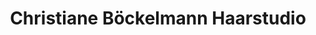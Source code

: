 ---
title: "Christiane Böckelmann Haarstudio"
url: /dessau-rosslau/christiane-boeckelmann-haarstudio/
shop: Friseur
---